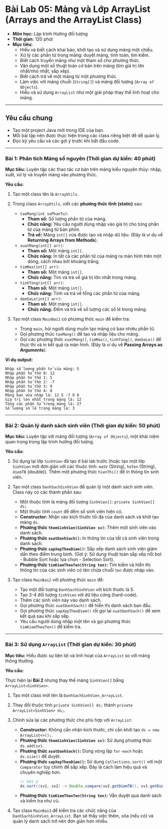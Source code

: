 # Bài Lab 05: Mảng và Lớp ArrayList (Arrays and the ArrayList Class)

- **Môn học:** Lập trình Hướng đối tượng
- **Thời gian:** 120 phút
- **Mục tiêu:**
  - Hiểu và biết cách khai báo, khởi tạo và sử dụng mảng một chiều.
  - Xử lý các phần tử trong mảng: duyệt mảng, tính toán, tìm kiếm.
  - Biết cách truyền mảng như một tham số cho phương thức.
  - Vận dụng một số thuật toán cơ bản trên mảng (tìm giá trị lớn nhất/nhỏ nhất, sắp xếp).
  - Biết cách trả về một mảng từ một phương thức.
  - Làm việc với mảng chuỗi (`String[]`) và mảng đối tượng (`Array of Objects`).
  - Hiểu và sử dụng `ArrayList` như một giải pháp thay thế linh hoạt cho mảng.

---

## Yêu cầu chung

- Tạo một project Java mới trong IDE của bạn.
- Mỗi bài tập nên được thực hiện trong các class riêng biệt để dễ quản lý.
- Đọc kỹ yêu cầu và các gợi ý trước khi bắt đầu code.

---

### **Bài 1: Phân tích Mảng số nguyên (Thời gian dự kiến: 40 phút)**

**Mục tiêu:** Luyện tập các thao tác cơ bản trên mảng kiểu nguyên thủy: nhập, xuất, xử lý và truyền mảng vào phương thức.

**Yêu cầu:**

1.  Tạo một class tên là `ArrayUtils`.
2.  Trong class `ArrayUtils`, viết các **phương thức tĩnh (static)** sau:
    -   `taoMang(int soPhanTu)`:
        -   **Tham số:** Số lượng phần tử của mảng.
        -   **Chức năng:** Yêu cầu người dùng nhập vào giá trị cho từng phần tử của mảng từ bàn phím.
        -   **Trả về:** Mảng `int[]` vừa được tạo và nhập dữ liệu. (Đây là ví dụ về **Returning Arrays from Methods**).
    -   `xuatMang(int[] arr)`:
        -   **Tham số:** Một mảng `int[]`.
        -   **Chức năng:** In tất cả các phần tử của mảng ra màn hình trên một dòng, cách nhau bởi khoảng trắng.
    -   `timMax(int[] arr)`:
        -   **Tham số:** Một mảng `int[]`.
        -   **Chức năng:** Tìm và trả về giá trị lớn nhất trong mảng.
    -   `tinhTong(int[] arr)`:
        -   **Tham số:** Một mảng `int[]`.
        -   **Chức năng:** Tính và trả về tổng các phần tử của mảng.
    -   `demSoLe(int[] arr)`:
        -   **Tham số:** Một mảng `int[]`.
        -   **Chức năng:** Đếm và trả về số lượng các số lẻ trong mảng.

3.  Tạo một class `MainBai1` có phương thức `main` để kiểm tra:
    -   Trong `main`, hỏi người dùng muốn tạo mảng có bao nhiêu phần tử.
    -   Gọi phương thức `taoMang()` để tạo và nhập liệu cho mảng.
    -   Gọi các phương thức `xuatMang()`, `timMax()`, `tinhTong()`, `demSoLe()` để thực thi và in kết quả ra màn hình. (Đây là ví dụ về **Passing Arrays as Arguments**).

**Ví dụ output:**

```
Nhập số lượng phần tử của mảng: 5
Nhập phần tử thứ 0: 12
Nhập phần tử thứ 1: 5
Nhập phần tử thứ 2: -7
Nhập phần tử thứ 3: 9
Nhập phần tử thứ 4: 8
Mảng bạn vừa nhập là: 12 5 -7 9 8 
Giá trị lớn nhất trong mảng là: 12
Tổng các phần tử trong mảng là: 27
Số lượng số lẻ trong mảng là: 3
```

---

### **Bài 2: Quản lý danh sách sinh viên (Thời gian dự kiến: 50 phút)**

**Mục tiêu:** Luyện tập với mảng đối tượng (`Array of Objects`), một khái niệm quan trọng trong lập trình hướng đối tượng.

**Yêu cầu:**

1.  Sử dụng lại lớp `SinhVien` đã tạo ở bài lab trước (hoặc tạo một lớp `SinhVien` mới đơn giản với các thuộc tính: `maSV` (String), `hoTen` (String), `diemTB` (double)). Thêm một phương thức `hienThi()` để in thông tin sinh viên.

2.  Tạo một class `DanhSachSinhVien` để quản lý một danh sách sinh viên. Class này có các thành phần sau:
    -   Một thuộc tính là mảng đối tượng `SinhVien[]`: `private SinhVien[] ds;`
    -   Một thuộc tính `count` để đếm số sinh viên hiện có.
    -   **Constructor:** Nhận vào kích thước tối đa của danh sách và khởi tạo mảng `ds`.
    -   **Phương thức `themSinhVien(SinhVien sv)`:** Thêm một sinh viên vào danh sách.
    -   **Phương thức `xuatDanhSach()`:** In thông tin của tất cả sinh viên trong danh sách.
    -   **Phương thức `sapXepTheoDiem()`:** Sắp xếp danh sách sinh viên giảm dần theo điểm trung bình. (Gợi ý: Sử dụng thuật toán sắp xếp nổi bọt - Bubble Sort hoặc lựa chọn - Selection Sort).
    -   **Phương thức `timKiemTheoTen(String ten)`:** Tìm kiếm và hiển thị thông tin của các sinh viên có tên chứa chuỗi `ten` được nhập vào.

3.  Tạo class `MainBai2` với phương thức `main` để:
    -   Tạo một đối tượng `DanhSachSinhVien` với kích thước là 5.
    -   Tạo 3-4 đối tượng `SinhVien` với dữ liệu cứng (hard-code).
    -   Thêm các sinh viên này vào danh sách.
    -   Gọi phương thức `xuatDanhSach()` để hiển thị danh sách ban đầu.
    -   Gọi phương thức `sapXepTheoDiem()` rồi gọi lại `xuatDanhSach()` để xem kết quả sau khi sắp xếp.
    -   Yêu cầu người dùng nhập một tên và gọi phương thức `timKiemTheoTen()` để kiểm tra.

---

### **Bài 3: Sử dụng `ArrayList` (Thời gian dự kiến: 30 phút)**

**Mục tiêu:** Hiểu được sự tiện lợi và linh hoạt của `ArrayList` so với mảng thông thường.

**Yêu cầu:**

Thực hiện lại **Bài 2** nhưng thay thế mảng `SinhVien[]` bằng `ArrayList<SinhVien>`.

1.  Tạo một class mới tên là `DanhSachSinhVien_ArrayList`.
2.  Thay đổi thuộc tính `private SinhVien[] ds;` thành `private ArrayList<SinhVien> ds;`.
3.  Chỉnh sửa lại các phương thức cho phù hợp với `ArrayList`:
    -   **Constructor:** Không cần nhận kích thước, chỉ cần khởi tạo `ds = new ArrayList<>();`.
    -   **Phương thức `themSinhVien(SinhVien sv)`:** Sử dụng phương thức `ds.add(sv)`.
    -   **Phương thức `xuatDanhSach()`:** Dùng vòng lặp `for-each` hoặc `ds.size()` để duyệt.
    -   **Phương thức `sapXepTheoDiem()`:** Sử dụng `Collections.sort()` với một `Comparator` tùy chỉnh để sắp xếp. Đây là cách làm hiệu quả và chuyên nghiệp hơn.
        ```java
        // Gợi ý
        ds.sort((sv1, sv2) -> Double.compare(sv2.getDiemTB(), sv1.getDiemTB()));
        ```
    -   **Phương thức `timKiemTheoTen(String ten)`:** Vẫn duyệt qua danh sách và kiểm tra như cũ.

4.  Tạo class `MainBai3` để kiểm tra các chức năng của `DanhSachSinhVien_ArrayList`. Bạn sẽ thấy việc thêm, xóa (nếu có) và quản lý danh sách trở nên đơn giản hơn nhiều.
